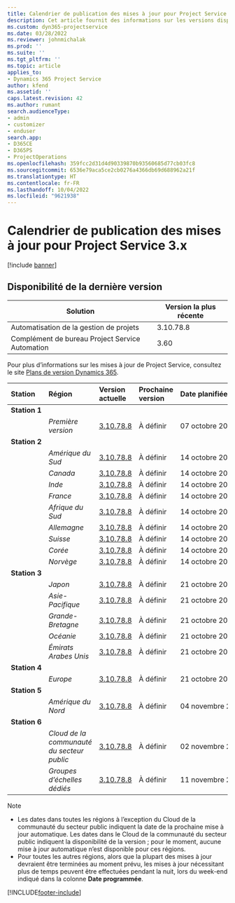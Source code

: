 ```yaml
---
title: Calendrier de publication des mises à jour pour Project Service 3.x
description: Cet article fournit des informations sur les versions disponibles et à venir de Dynamics 365 Project Service Automation.
ms.custom: dyn365-projectservice
ms.date: 03/28/2022
ms.reviewer: johnmichalak
ms.prod: ''
ms.suite: ''
ms.tgt_pltfrm: ''
ms.topic: article
applies_to:
- Dynamics 365 Project Service
author: kfend
ms.assetid: ''
caps.latest.revision: 42
ms.author: rumant
search.audienceType:
- admin
- customizer
- enduser
search.app:
- D365CE
- D365PS
- ProjectOperations
ms.openlocfilehash: 359fcc2d31d4d90339870b93560685d77cb03fc8
ms.sourcegitcommit: 6536e79aca5ce2cb0276a4366db69d688962a21f
ms.translationtype: HT
ms.contentlocale: fr-FR
ms.lasthandoff: 10/04/2022
ms.locfileid: "9621938"
---
```

# <a name="update-release-schedule-for-project-service-3x"></a>Calendrier de publication des mises à jour pour Project Service 3.x

[!include [banner](../includes/psa-now-project-operations.md)]

## <a name="latest-version-availability"></a>Disponibilité de la dernière version

| Solution  | Version la plus récente |
|-------|----|
| Automatisation de la gestion de projets    | 3.10.78.8 |
| Complément de bureau Project Service Automation                | 3.60          |

Pour plus d’informations sur les mises à jour de Project Service, consultez le site [Plans de version Dynamics 365](/dynamics365/release-plans/). 

| Station  | Région | Version actuelle | Prochaine version |  Date planifiée
| :---   | :---   | :---   | :---   |:---   |         
|<strong>Station 1</strong> | |  |  | |
| | <i>Première version</i> | [3.10.78.8](whats-new-ur-47.md)| À définir | 07 octobre 2022
|<strong>Station 2</strong> | |  |  | |
| | <i>Amérique du Sud</i> | [3.10.78.8](whats-new-ur-47.md) | À définir | 14 octobre 2022
| | <i>Canada</i> | [3.10.78.8](whats-new-ur-47.md) | À définir | 14 octobre 2022
| | <i>Inde</i> | [3.10.78.8](whats-new-ur-47.md) | À définir | 14 octobre 2022
| | <i>France</i> | [3.10.78.8](whats-new-ur-47.md) | À définir | 14 octobre 2022
| | <i>Afrique du Sud</i> | [3.10.78.8](whats-new-ur-47.md) | À définir | 14 octobre 2022
| | <i>Allemagne</i> | [3.10.78.8](whats-new-ur-47.md) | À définir | 14 octobre 2022
| | <i>Suisse</i> | [3.10.78.8](whats-new-ur-47.md) | À définir | 14 octobre 2022
| | <i>Corée</i> | [3.10.78.8](whats-new-ur-47.md) | À définir | 14 octobre 2022
| | <i>Norvège</i> | [3.10.78.8](whats-new-ur-47.md) | À définir | 14 octobre 2022
|<strong>Station 3</strong> | |  |  | |
| | <i>Japon</i> | [3.10.78.8](whats-new-ur-47.md) | À définir | 21 octobre 2022
| | <i>Asie-Pacifique</i> | [3.10.78.8](whats-new-ur-47.md) | À définir | 21 octobre 2022
| | <i>Grande-Bretagne</i> | [3.10.78.8](whats-new-ur-47.md) | À définir | 21 octobre 2022
| | <i>Océanie</i> | [3.10.78.8](whats-new-ur-47.md) | À définir | 21 octobre 2022
| | <i>Émirats Arabes Unis</i> | [3.10.78.8](whats-new-ur-47.md) | À définir | 21 octobre 2022
|<strong>Station 4</strong> | |  |  | |
| | <i>Europe</i> | [3.10.78.8](whats-new-ur-47.md) | À définir | 21 octobre 2022
|<strong>Station 5</strong> | |  |  | |
| | <i>Amérique du Nord</i> | [3.10.78.8](whats-new-ur-47.md) | À définir | 04 novembre 2022
|<strong>Station 6</strong> | |  |  | |
| | <i>Cloud de la communauté du secteur public</i> | [3.10.78.8](whats-new-ur-47.md) | À définir | 02 novembre 2022
| | <i>Groupes d’échelles dédiés</i> | [3.10.78.8](whats-new-ur-47.md) | À définir | 11 novembre 2022




>[!Note]
> - Les dates dans toutes les régions à l’exception du Cloud de la communauté du secteur public indiquent la date de la prochaine mise à jour automatique. Les dates dans le Cloud de la communauté du secteur public indiquent la disponibilité de la version ; pour le moment, aucune mise à jour automatique n’est disponible pour ces régions.
> - Pour toutes les autres régions, alors que la plupart des mises à jour devraient être terminées au moment prévu, les mises à jour nécessitant plus de temps peuvent être effectuées pendant la nuit, lors du week-end indiqué dans la colonne **Date programmée**.


[!INCLUDE[footer-include](../includes/footer-banner.md)]
